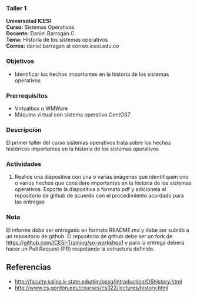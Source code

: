 ### Taller 1
**Universidad ICESI**  
**Curso:** Sistemas Operativos  
**Docente:** Daniel Barragán C.  
**Tema:** Historia de los sistemas operativos  
**Correo:** daniel.barragan at correo.icesi.edu.co


### Objetivos
* Identificar los hechos importantes en la historia de los sistemas operativos

### Prerrequisitos
* Virtualbox o WMWare
* Máquina virtual con sistema operativo CentOS7

### Descripción
El primer taller del curso sistemas operativos trata sobre los hechos históricos importantes en la historia de los sistemas operativos

### Actividades

1. Realice una diapositiva con una o varias imágenes que identifiquen uno o varios hechos que considere importantes en la historia de los sistemas operativos. Exporte la diapositiva a formato pdf y adicionela al repositorio de github de acuerdo con el procedimiento acordado para las entregas

### Nota

El informe debe ser entregado en formato README.md y debe ser subido a un repositorio de github. El repositorio de github debe ser un fork de https://github.com/ICESI-Training/so-workshop1 y para la entrega deberá hacer un Pull Request (PR) respetando la estructura definida. 

## Referencias
* http://faculty.salina.k-state.edu/tim/ossg/Introduction/OShistory.html  
* http://www.cs.gordon.edu/courses/cs322/lectures/history.html
